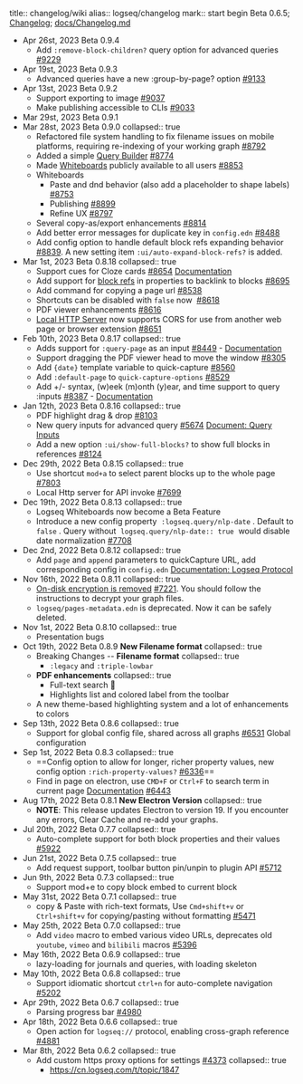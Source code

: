 title:: changelog/wiki
alias:: logseq/changelog
mark:: start begin Beta 0.6.5; [Changelog](https://docs.logseq.com/#/page/changelog); [docs/Changelog.md](https://github.com/logseq/docs/blob/master/pages/Changelog.md?plain=1)

- Apr 26st, 2023  Beta 0.9.4
  - Add `:remove-block-children?` query option for advanced queries [#9229](https://github.com/logseq/logseq/pull/9229)
- Apr 19st, 2023  Beta 0.9.3
  - Advanced queries have a new :group-by-page? option [#9133](https://github.com/logseq/logseq/pull/9133)
- Apr 13st, 2023  Beta 0.9.2
  - Support exporting to image  [#9037](https://github.com/logseq/logseq/pull/9037)
  - Make publishing accessible to CLIs [#9033](https://github.com/logseq/logseq/pull/9033)
- Mar 29st, 2023  Beta 0.9.1
- Mar 28st, 2023 Beta 0.9.0
  collapsed:: true
  - Refactored file system handling to fix filename issues on mobile platforms, requiring re-indexing of your working graph [#8792](https://github.com/logseq/logseq/pull/8792)
  - Added a simple [Query Builder](https://docs.logseq.com/#/page/Query%20Builder) [#8774](https://github.com/logseq/logseq/pull/8774)
  - Made [Whiteboards](https://docs.logseq.com/#/page/whiteboard) publicly available to all users [#8853](https://github.com/logseq/logseq/pull/8853)
  - Whiteboards
    - Paste and dnd behavior (also add a placeholder to shape labels) [#8753](https://github.com/logseq/logseq/pull/8753)
    - Publishing [#8899](https://github.com/logseq/logseq/pull/8899)
    - Refine UX [#8797](https://github.com/logseq/logseq/pull/8797)
  - Several copy-as/export enhancements [#8814](https://github.com/logseq/logseq/pull/8814)
  - Add better error messages for duplicate key in `config.edn` [#8488](https://github.com/logseq/logseq/pull/8488)
  - Add config option to handle default block refs expanding behavior [#8839](https://github.com/logseq/logseq/pull/8839). A new setting item `:ui/auto-expand-block-refs?` is added.
- Mar 1st, 2023 Beta 0.8.18
  collapsed:: true
  - Support cues for Cloze cards [#8654](https://github.com/logseq/logseq/pull/8654) [Documentation](https://docs.logseq.com/#/page/cloze)
  - Add support for [block refs](https://docs.logseq.com/#/page/block%20reference) in properties to backlink to blocks [#8695](https://github.com/logseq/logseq/pull/8695)
  - Add command for copying a page url [#8538](https://github.com/logseq/logseq/pull/8538)
  - Shortcuts can be disabled with `false` now  [#8618](https://github.com/logseq/logseq/pull/8618)
  - PDF viewer enhancements [#8616](https://github.com/logseq/logseq/pull/8616)
  - [Local HTTP Server](https://docs.logseq.com/#/page/local%20http%20server) now supports CORS for use from another web page or browser extension [#8651](https://github.com/logseq/logseq/pull/8651)
- Feb 10th, 2023 Beta 0.8.17
  collapsed:: true
  - Adds support for `:query-page` as an input [#8449](https://github.com/logseq/logseq/pull/8449) - [Documentation](https://docs.logseq.com/#/page/advanced%20queries/block/query%20inputs)
  - Support dragging the PDF viewer head to move the window [#8305](https://github.com/logseq/logseq/pull/8305)
  - Add `{date}` template variable to quick-capture [#8560](https://github.com/logseq/logseq/pull/8560)
  - Add `:default-page` to `quick-capture-options` [#8529](https://github.com/logseq/logseq/pull/8529)
  - Add +/- syntax, (w)eek (m)onth (y)ear, and time support to query :inputs [#8387](https://github.com/logseq/logseq/pull/8387) - [Documentation](https://docs.logseq.com/#/page/advanced%20queries/block/query%20inputs)
- Jan 12th, 2023 Beta 0.8.16
  collapsed:: true
  - PDF highlight drag & drop [#8103](https://github.com/logseq/logseq/pull/8103)
  - New query inputs for advanced query [#5674](https://github.com/logseq/logseq/pull/5674) [Document: Query Inputs](https://docs.logseq.com/#/page/advanced%20queries/block/query%20inputs)
  - Add a new option `:ui/show-full-blocks?` to show full blocks in references [#8124](https://github.com/logseq/logseq/pull/8124)
- Dec 29th, 2022 Beta 0.8.15
  collapsed:: true
  - Use shortcut  `mod+a`  to select parent blocks up to the whole page [#7803](https://github.com/logseq/logseq/pull/7803)
  - Local Http server for API invoke [#7699](https://github.com/logseq/logseq/pull/7699)
- Dec 19th, 2022 Beta 0.8.13
  collapsed:: true
  - Logseq Whiteboards now become a Beta Feature
  - Introduce a new config property  `:logseq.query/nlp-date` . Default to  `false` . Query without  `logseq.query/nlp-date:: true`  would disable date normalization [#7708](https://github.com/logseq/logseq/pull/7708)
- Dec 2nd, 2022 Beta 0.8.12
  collapsed:: true
  - Add  `page`  and  `append`  parameters to quickCapture URL, add corresponding config in  `config.edn`  [Documentation: Logseq Protocol](https://docs.logseq.com/#/page/Logseq%20Protocol)
- Nov 16th, 2022 Beta 0.8.11
  collapsed:: true
  - [On-disk encryption is removed](https://discuss.logseq.com/t/deprecation-of-on-disk-encryption/12334) [#7221](https://github.com/logseq/logseq/pull/7221). You should follow the instructions to decrypt your graph files.
  - `logseq/pages-metadata.edn`  is deprecated. Now it can be safely deleted.
- Nov 1st, 2022 Beta 0.8.10
  collapsed:: true
  - Presentation bugs
- Oct 19th, 2022 Beta 0.8.9 **New Filename format**
  collapsed:: true
  - Breaking Changes -- **Filename format**
    collapsed:: true
    - `:legacy`  and  `:triple-lowbar`
  - **PDF enhancements**
    collapsed:: true
    - Full-text search 🎉
    - Highlights list and colored label from the toolbar
  - A new theme-based highlighting system and a lot of enhancements to colors
- Sep 13th, 2022 Beta 0.8.6
  collapsed:: true
  - Support for global config file, shared across all graphs [#6531](https://github.com/logseq/logseq/pull/6531) Global configuration
- Sep 1st, 2022 Beta 0.8.3
  collapsed:: true
  - ==Config option to allow for longer, richer property values, new config option `:rich-property-values?` [#6336](https://github.com/logseq/logseq/pull/6336)==
  - Find in page on electron, use `CMD+F` or `Ctrl+F` to search term in current page [Documentation](https://docs.logseq.com/#/page/Find%20in%20page) [#6443](https://github.com/logseq/logseq/pull/6443)
- Aug 17th, 2022 Beta 0.8.1 **New  Electron Version**
  collapsed:: true
  - **NOTE**: This release updates Electron to version 19. If you encounter any errors, Clear Cache and re-add your graphs.
- Jul 20th, 2022 Beta 0.7.7
  collapsed:: true
  - Auto-complete support for both block properties and their values [#5922](https://github.com/logseq/logseq/pull/5922)
- Jun 21st, 2022 Beta 0.7.5
  collapsed:: true
  - Add request support, toolbar button pin/unpin to plugin API [#5712](https://github.com/logseq/logseq/pull/5712)
- Jun 9th, 2022 Beta 0.7.3
  collapsed:: true
  - Support mod+e to copy block embed to current block
- May 31st, 2022 Beta 0.7.1
  collapsed:: true
  - copy & Paste with rich-text formats, Use `Cmd+shift+v` or `Ctrl+shift+v` for copying/pasting without formatting [#5471](https://github.com/logseq/logseq/pull/5471)
- May 25th, 2022 Beta 0.7.0
  collapsed:: true
  - Add `video` macro to embed various video URLs, deprecates old `youtube`, `vimeo` and `bilibili` macros [#5396](https://github.com/logseq/logseq/pull/5396)
- May 16th, 2022 Beta 0.6.9
  collapsed:: true
  - lazy-loading for journals and queries, with loading skeleton
- May 10th, 2022 Beta 0.6.8
  collapsed:: true
  - Support idiomatic shortcut `ctrl+n` for auto-complete navigation [#5202](https://github.com/logseq/logseq/pull/5202)
- Apr 29th, 2022 Beta 0.6.7
  collapsed:: true
  - Parsing progress bar [#4980](https://github.com/logseq/logseq/pull/4980)
- Apr 18th, 2022 Beta 0.6.6
  collapsed:: true
  - Open action for `logseq://` protocol, enabling cross-graph reference [#4881](https://github.com/logseq/logseq/pull/4881)
- Mar 8th, 2022 Beta 0.6.2
  collapsed:: true
  - Add custom https proxy options for settings [#4373](https://github.com/logseq/logseq/pull/4373)
    collapsed:: true
    - https://cn.logseq.com/t/topic/1847
